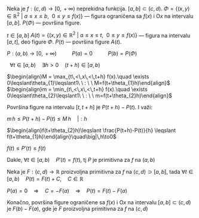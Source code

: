 Neka je $f:(c,\,d)\to[0,\,+\infty)$ neprekidna funkcija. $[a,\,b]\subset(c,\,d)$.
$\Phi = \big\{ (x,\,y)\in\mathbb{R}^{2}\ \big|\ a\leqslant x\leqslant b,\ \ 0\leqslant y \leqslant f(x) \big\}$ — figura ograničena sa $f(x)$ i $\mathrm{O}x$ na intervalu $[a,\,b]$.
$P(\Phi)$ — površina figure.

$t\in[a,\,b]$
$A(t)=\big\{ (x,\,y)\in\mathbb{R}^{2}\ \big|\ a\leqslant x\leqslant t,\ \ 0\leqslant y \leqslant f(x) \big\}$ — figura na intervalu $[a,\,t]$, deo figure $\Phi$.
$P(t)$ — površina figure $A(t)$.

$P: (a,\,b)\to[0,\,+\infty)$ $\quad\quad$ $P(a)=0$ $\quad\quad$ $P(b)=P(\Phi)$

$\:$
$\forall t\in[a,\,b)\quad\exists h>0\quad (t+h)\in[a,\,b)$

$\begin{align}M = \max_{t\,<\,x\,<\,t+h} f(x).\quad \exists 0\leqslant\theta_{1}\leqslant1\ \ : \ \ M=f(t+\theta_{1}h)\end{align}$
$\begin{align}m = \min_{t\,<\,x\,<\,t+h} f(x).\quad \exists 0\leqslant\theta_{2}\leqslant1\ \ : \ \ m=f(t+\theta_{2}h)\end{align}$

Površina figure na intervalu $[t,\,t+h]$ je $P(t+h)-P(t)$. I važi:

$m\,h\leqslant P(t+h)-P(t) \leqslant M\,h\quad\big|:h$

$\begin{align}f(t+\theta_{2}h)\leqslant \frac{P(t+h)-P(t)}{h} \leqslant f(t+\theta_{1}h)\end{align}\quad\big|\,h\to0$

$f(t)\leqslant P'(t)\leqslant f(t)$

Dakle, $\forall t\in[a,\,b)\quad P'(t)=f(t)$,
tj $P$ je primitivna za $f$ na $(a,\,b)$

Neka je $F:(c,\,d)\to\mathbb{R}$ proizvoljna primitivna za $f$ na $(c,\,d)\supset[a,\,b]$,
tada $\forall t \in [a,\,b)\quad P(t)=F(t)+C,\quad C\in\mathbb{R}$

$P(a)= 0\quad \Rightarrow\quad C=- F(a)\quad \Rightarrow\quad P(t)=F(t)-F(a)$

Konačno, površina figure ograničene sa $f(x)$ i $\mathrm{O}x$ na intervalu $[a,\,b]\subset(c,\,d)$ je $F(b)-F(a)$, gde je $F$ proizvoljna primitivna za $f$ na $(c,\,d)$